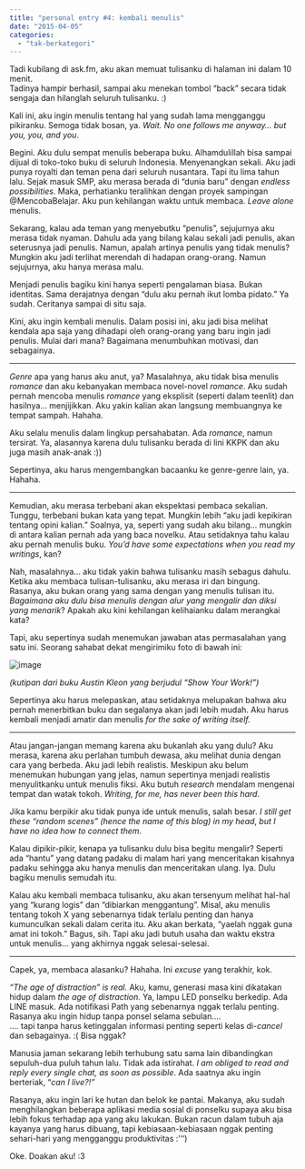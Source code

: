 ```yaml
---
title: "personal entry #4: kembali menulis"
date: "2015-04-05"
categories: 
  - "tak-berkategori"
---
```


Tadi kubilang di ask.fm, aku akan memuat tulisanku di halaman ini dalam 10 menit.  
Tadinya hampir berhasil, sampai aku menekan tombol “back” secara tidak sengaja dan hilanglah seluruh tulisanku. :)  
  
Kali ini, aku ingin menulis tentang hal yang sudah lama mengganggu pikiranku. Semoga tidak bosan, ya. _Wait. No one follows me anyway… but you, you, and you_.

Begini. Aku dulu sempat menulis beberapa buku. Alhamdulillah bisa sampai dijual di toko-toko buku di seluruh Indonesia. Menyenangkan sekali. Aku jadi punya royalti dan teman pena dari seluruh nusantara. Tapi itu lima tahun lalu. Sejak masuk SMP, aku merasa berada di “dunia baru” dengan _endless possibilities_. Maka, perhatianku teralihkan dengan proyek sampingan @MencobaBelajar. Aku pun kehilangan waktu untuk membaca. _Leave alone_ menulis.  

Sekarang, kalau ada teman yang menyebutku “penulis”, sejujurnya aku merasa tidak nyaman. Dahulu ada yang bilang kalau sekali jadi penulis, akan seterusnya jadi penulis. Namun, apalah artinya penulis yang tidak menulis? Mungkin aku jadi terlihat merendah di hadapan orang-orang. Namun sejujurnya, aku hanya merasa malu.

Menjadi penulis bagiku kini hanya seperti pengalaman biasa. Bukan identitas. Sama derajatnya dengan “dulu aku pernah ikut lomba pidato.” Ya sudah. Ceritanya sampai di situ saja.  

Kini, aku ingin kembali menulis. Dalam posisi ini, aku jadi bisa melihat kendala apa saja yang dihadapi oleh orang-orang yang baru ingin jadi penulis. Mulai dari mana? Bagaimana menumbuhkan motivasi, dan sebagainya.

* * *

_Genre_ apa yang harus aku anut, ya? Masalahnya, aku tidak bisa menulis _romance_ dan aku kebanyakan membaca novel-novel _romance_. Aku sudah pernah mencoba menulis _romance_ yang eksplisit (seperti dalam teenlit) dan hasilnya… menjijikkan. Aku yakin kalian akan langsung membuangnya ke tempat sampah. Hahaha.

Aku selalu menulis dalam lingkup persahabatan. Ada _romance_, namun tersirat. Ya, alasannya karena dulu tulisanku berada di lini KKPK dan aku juga masih anak-anak :))  

Sepertinya, aku harus mengembangkan bacaanku ke genre-genre lain, ya. Hahaha.

* * *

Kemudian, aku merasa terbebani akan ekspektasi pembaca sekalian. Tunggu, terbebani bukan kata yang tepat. Mungkin lebih “aku jadi kepikiran tentang opini kalian.” Soalnya, ya, seperti yang sudah aku bilang… mungkin di antara kalian pernah ada yang baca novelku. Atau setidaknya tahu kalau aku pernah menulis buku. _You’d have some expectations when you read my writings_, kan?

Nah, masalahnya… aku tidak yakin bahwa tulisanku masih sebagus dahulu. Ketika aku membaca tulisan-tulisanku, aku merasa iri dan bingung. Rasanya, aku bukan orang yang sama dengan yang menulis tulisan itu. _Bagaimana aku dulu bisa menulis dengan alur yang mengalir dan diksi yang menarik_? Apakah aku kini kehilangan kelihaianku dalam merangkai kata?

Tapi, aku sepertinya sudah menemukan jawaban atas permasalahan yang satu ini. Seorang sahabat dekat mengirimiku foto di bawah ini:

![image](images/tumblr_inline_nmc1siGXn61r6n158_540.jpg)

_(kutipan dari buku Austin Kleon yang berjudul “Show Your Work!”)_  

Sepertinya aku harus melepaskan, atau setidaknya melupakan bahwa aku pernah menerbitkan buku dan segalanya akan jadi lebih mudah. Aku harus kembali menjadi amatir dan menulis _for the sake of writing itself._

* * *

Atau jangan-jangan memang karena aku bukanlah aku yang dulu? Aku merasa, karena aku perlahan tumbuh dewasa, aku melihat dunia dengan cara yang berbeda. Aku jadi lebih realistis. Meskipun aku belum menemukan hubungan yang jelas, namun sepertinya menjadi realistis menyulitkanku untuk menulis fiksi. Aku butuh _research_ mendalam mengenai tempat dan watak tokoh. _Writing, for me, has never been this hard_.

Jika kamu berpikir aku tidak punya ide untuk menulis, salah besar. _I still get these “random scenes” (hence the name of this blog) in my head_, _but I have no idea how to connect them_.  

Kalau dipikir-pikir, kenapa ya tulisanku dulu bisa begitu mengalir? Seperti ada “hantu” yang datang padaku di malam hari yang menceritakan kisahnya padaku sehingga aku hanya menulis dan menceritakan ulang. Iya. Dulu bagiku menulis semudah itu.

Kalau aku kembali membaca tulisanku, aku akan tersenyum melihat hal-hal yang “kurang logis” dan “dibiarkan menggantung”. Misal, aku menulis tentang tokoh X yang sebenarnya tidak terlalu penting dan hanya kumunculkan sekali dalam cerita itu. Aku akan berkata, “yaelah nggak guna amat ini tokoh.” Bagus, sih. Tapi aku jadi butuh usaha dan waktu ekstra untuk menulis… yang akhirnya nggak selesai-selesai.  

* * *

Capek, ya, membaca alasanku? Hahaha. Ini _excuse_ yang terakhir, kok.  

_“The age of distraction” is real._ Aku, kamu, generasi masa kini dikatakan hidup dalam _the age of distraction._ Ya, lampu LED ponselku berkedip. Ada LINE masuk. Ada notifikasi Path yang sebenarnya nggak terlalu penting. Rasanya aku ingin hidup tanpa ponsel selama sebulan….  
…. tapi tanpa harus ketinggalan informasi penting seperti kelas di-_cancel_ dan sebagainya. :( Bisa nggak?

Manusia jaman sekarang lebih terhubung satu sama lain dibandingkan sepuluh-dua puluh tahun lalu. Tidak ada istirahat. _I am obliged to read and reply every single chat, as soon as possible_. Ada saatnya aku ingin berteriak, “_can I live?!”_

Rasanya, aku ingin lari ke hutan dan belok ke pantai. Makanya, aku sudah menghilangkan beberapa aplikasi media sosial di ponselku supaya aku bisa lebih fokus terhadap apa yang aku lakukan. Bukan racun dalam tubuh aja kayanya yang harus dibuang, tapi kebiasaan-kebiasaan nggak penting sehari-hari yang mengganggu produktivitas :’‘‘)

Oke. Doakan aku! :3
